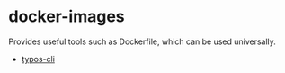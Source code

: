 # docker-images
Provides useful tools such as Dockerfile, which can be used universally.

- [typos-cli](./typos-cli/README.md)
